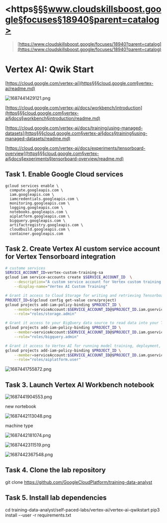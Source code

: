# <https§§§www.cloudskillsboost.google§focuses§18940§parent=catalog>

> [https://www.cloudskillsboost.google/focuses/18940?parent=catalog](https://www.cloudskillsboost.google/focuses/18940?parent=catalog)

# Vertex AI: Qwik Start

[https://cloud.google.com/vertex-ai](https§§§cloud.google.com§vertex-ai/readme.md)

![1687441429121.png](./1687441429121.png)

[https://cloud.google.com/vertex-ai/docs/workbench/introduction](https§§§cloud.google.com§vertex-ai§docs§workbench§introduction/readme.md)

[https://cloud.google.com/vertex-ai/docs/training/using-managed-datasets](https§§§cloud.google.com§vertex-ai§docs§training§using-managed-datasets/readme.md)

[https://cloud.google.com/vertex-ai/docs/experiments/tensorboard-overview](https§§§cloud.google.com§vertex-ai§docs§experiments§tensorboard-overview/readme.md)

## Task 1. Enable Google Cloud services

```bas
gcloud services enable \
  compute.googleapis.com \
  iam.googleapis.com \
  iamcredentials.googleapis.com \
  monitoring.googleapis.com \
  logging.googleapis.com \
  notebooks.googleapis.com \
  aiplatform.googleapis.com \
  bigquery.googleapis.com \
  artifactregistry.googleapis.com \
  cloudbuild.googleapis.com \
  container.googleapis.com
```

## Task 2. Create Vertex AI custom service account for Vertex Tensorboard integration

```bash
# custome services
SERVICE_ACCOUNT_ID=vertex-custom-training-sa
gcloud iam service-accounts create $SERVICE_ACCOUNT_ID  \
    --description="A custom service account for Vertex custom training with Tensorboard" \
    --display-name="Vertex AI Custom Training"

# Grant it access to Cloud Storage for writing and retrieving Tensorboard logs:
PROJECT_ID=$(gcloud config get-value core/project)
gcloud projects add-iam-policy-binding $PROJECT_ID \
    --member=serviceAccount:$SERVICE_ACCOUNT_ID@$PROJECT_ID.iam.gserviceaccount.com \
    --role="roles/storage.admin"

# Grant it access to your BigQuery data source to read data into your TensorFlow model:
gcloud projects add-iam-policy-binding $PROJECT_ID \
    --member=serviceAccount:$SERVICE_ACCOUNT_ID@$PROJECT_ID.iam.gserviceaccount.com \
    --role="roles/bigquery.admin"

# Grant it access to Vertex AI for running model training, deployment, and explanation jobs:
gcloud projects add-iam-policy-binding $PROJECT_ID \
    --member=serviceAccount:$SERVICE_ACCOUNT_ID@$PROJECT_ID.iam.gserviceaccount.com \
    --role="roles/aiplatform.user"
```

![1687441755872.png](./1687441755872.png)

## Task 3. Launch Vertex AI Workbench notebook

![1687441904553.png](./1687441904553.png)

new nortebook

![1687442113048.png](./1687442113048.png)

machine type

![1687442181074.png](./1687442181074.png)

![1687442311519.png](./1687442311519.png)

![1687442367548.png](./1687442367548.png)

## Task 4. Clone the lab repository

git clone https://github.com/GoogleCloudPlatform/training-data-analyst

## Task 5. Install lab dependencies

cd training-data-analyst/self-paced-labs/vertex-ai/vertex-ai-qwikstart
pip3 install --user -r requirements.txt
